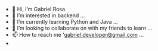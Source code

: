 - 👋 Hi, I’m Gabriel Rosa
- 👀 I’m interested in backend ...
- 🌱 I’m currently learning Python and Java ...
- 💞️ I’m looking to collaborate on with my friends to learn ...
- 📫 How to reach me 'gabriel.developer@gmail.com  ...
- 
<!---
Gabriel-dev001/Gabriel-dev001 is a ✨ special ✨ repository because its `README.md` (this file) appears on your GitHub profile.
You can click the Preview link to take a look at your changes.
--->

